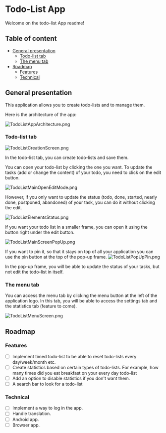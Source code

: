 # Todo-List App

Welcome on the todo-list App readme! 

## Table of content

* [General presentation](#general-presentation)
    - [Todo-list tab](#todo-list-tab)
    - [The menu tab](#the-menu-tab)
* [Roadmap](#roadmap)
    - [Features](#features)
    - [Technical](#technical)

## General presentation

This application allows you to create todo-lists and to manage them. 

Here is the architecture of the app:

![TodoListAppArchitecture.png](TodoListAppDesktop/readme_screenshots/TodoListAppArchitecture.png)

### Todo-list tab

![TodoListCreationScreen.png](TodoListAppDesktop/readme_screenshots/TodoListCreationScreen.png)

In the todo-list tab, you can create todo-lists and save them.

You can open your todo-list by clicking the one you want. To update the tasks (add or change the content) of your todo,
you need to click on the edit button.

![TodoListMainOpenEditMode.png](TodoListAppDesktop/readme_screenshots/TodoListMainOpenEditMode.png)

However, if you only want to update the status (todo, done, started, nearly done, postponed, abandoned) of your task,
you can do it without clicking the edit.

![TodoListElementsStatus.png](TodoListAppDesktop/readme_screenshots/TodoListElementsStatus.png)

If you want your todo list in a smaller frame, you can open it using the button right under the edit button.

![TodoListMainScreenPopUp.png](TodoListAppDesktop/readme_screenshots/TodoListMainScreenPopUp.png)

If you want to pin it, so that it stays on top of all your application you can use the pin button at the top of the
pop-up frame.
![TodoListPopUpPin.png](TodoListAppDesktop/readme_screenshots/TodoListPopUpPin.png)

In the pop-up frame, you will be able to update the status of your tasks, but not edit the todo-list in itself.

### The menu tab

You can access the menu tab by clicking the menu button at the left of the application logo. In this tab, you will be
able to access the settings tab and the statistics tab (feature to come).

![TodoListMenuScreen.png](TodoListAppDesktop/readme_screenshots/TodoListMenuScreen.png)

## Roadmap

### Features

- [ ] Implement timed todo-list to be able to reset todo-lists every day/week/month etc.
- [ ] Create statistics based on certain types of todo-lists. For example, how many times did you eat breakfast on your
  every day todo-list
- [ ] Add an option to disable statistics if you don't want them.
- [ ] A search bar to look for a todo-list

### Technical

- [ ] Implement a way to log in the app.
- [ ] Handle translation.
- [ ] Android app.
- [ ] Browser app.